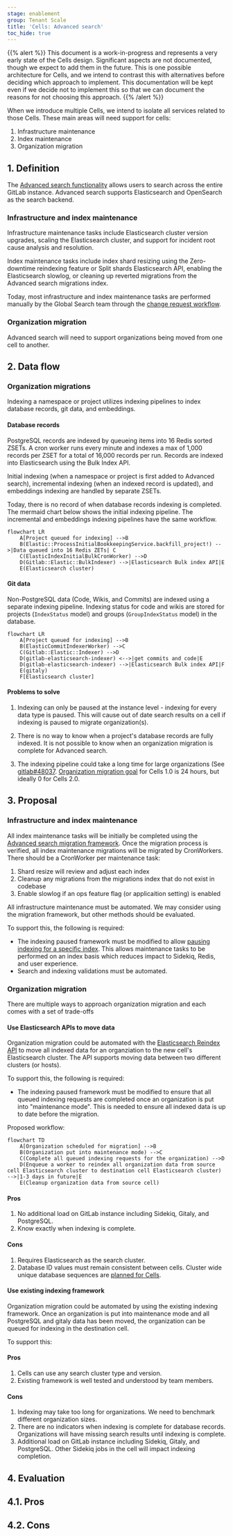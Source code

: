 ```yaml
---
stage: enablement
group: Tenant Scale
title: 'Cells: Advanced search'
toc_hide: true
---
```


{{% alert %}}
This document is a work-in-progress and represents a very early state of the
Cells design. Significant aspects are not documented, though we expect to add
them in the future. This is one possible architecture for Cells, and we intend to
contrast this with alternatives before deciding which approach to implement.
This documentation will be kept even if we decide not to implement this so that
we can document the reasons for not choosing this approach.
{{% /alert %}}

When we introduce multiple Cells, we intend to isolate all services related to those Cells. These main areas will need support for cells:

1. Infrastructure maintenance
2. Index maintenance 
3. Organization migration

## 1. Definition

The [Advanced search functionality](https://docs.gitlab.com/ee/user/search/advanced_search.html) allows users to search across the entire GitLab instance. Advanced search supports Elasticsearch and OpenSearch as the search backend.

### Infrastructure and index maintenance

Infrastructure maintenance tasks include Elasticsearch cluster version upgrades, scaling the Elasticsearch cluster, and support for incident root cause analysis and resolution. 

Index maintenance tasks include index shard resizing using the Zero-downtime reindexing feature or Split shards Elasticsearch API, enabling the Elasticsearch slowlog, or cleaning up reverted migrations from the Advanced search migrations index.

Today, most infrastructure and index maintenance tasks are performed manually by the Global Search team through the  [change request workflow](../../../../change-management.md/#change-request-workflows).

### Organization migration

Advanced search will need to support organizations being moved from one cell to another.

## 2. Data flow

### Organization migrations

Indexing a namespace or project utilizes indexing pipelines to index database records, git data, and embeddings. 

#### Database records

PostgreSQL records are indexed by queueing items into 16 Redis sorted ZSETs. A cron worker runs every minute and indexes a max of 1,000 records per ZSET for a total of 16,000 records per run. Records are indexed into Elasticsearch using the Bulk Index API. 

Initial indexing (when a namespace or project is first added to Advanced search), incremental indexing (when an indexed record is updated), and embeddings indexing are handled by separate ZSETs.

Today, there is no record of when database records indexing is completed. The mermaid chart below shows the initial indexing pipeline. The incremental and embeddings indexing pipelines have the same workflow.

```mermaid
flowchart LR
    A[Project queued for indexing] -->B
    B(Elastic::ProcessInitialBookkeepingService.backfill_project!) -->|Data queued into 16 Redis ZETs| C
    C(ElasticIndexInitialBulkCronWorker) -->D
    D(Gitlab::Elastic::BulkIndexer) -->|Elasticsearch Bulk index API|E
    E(Elasticsearch cluster)
```

#### Git data

 Non-PostgreSQL data (Code, Wikis, and Commits) are indexed using a separate indexing pipeline. Indexing status for code and wikis are stored for projects (`IndexStatus` model) and groups (`GroupIndexStatus` model) in the database.

```mermaid
flowchart LR
    A[Project queued for indexing] -->B
    B(ElasticCommitIndexerWorker) -->C
    C(Gitlab::Elastic::Indexer) -->D
    D(gitlab-elasticsearch-indexer) <-->|get commits and code|E
    D(gitlab-elasticsearch-indexer) -->|Elasticsearch Bulk index API|F
    E(gitaly)
    F[Elasticsearch cluster]
```

#### Problems to solve

1. Indexing can only be paused at the instance level - indexing for every data type is paused. This will cause out of date search results on a cell if indexing is paused to migrate organization(s).

1. There is no way to know when a project's database records are fully indexed. It is not possible to know when an organization migration is complete for Advanced search.

1. The indexing pipeline could take a long time for large organizations (See [gitlab#48037](https://gitlab.com/gitlab-org/gitlab/-/issues/48037).  [Organization migration goal](../migration.md#goals) for Cells 1.0 is 24 hours, but ideally 0 for Cells 2.0.

## 3. Proposal

### Infrastructure and index maintenance

All index maintenance tasks will be initially be completed using the [Advanced search migration framework](https://docs.gitlab.com/ee/development/search/advanced_search_migration_styleguide.html). Once the migration process is verified, all index maintenance migrations will be migrated by CronWorkers. There should be a CronWorker per maintenance task:

1. Shard resize will review and adjust each index
1. Cleanup any migrations from the migrations index that do not exist in codebase
1. Enable slowlog if an ops feature flag (or applicaition setting) is enabled

All infrastructure maintenance must be automated. We may consider using the migration framework, but other methods should be evaluated. 

To support this, the following is required:

* The indexing paused framework must be modified to allow [pausing indexing for a specific index](https://gitlab.com/gitlab-org/gitlab/-/issues/381705). This allows maintenance tasks to be performed on an index basis which reduces impact to Sidekiq, Redis, and user experience.
* Search and indexing validations must be automated.

### Organization migration

There are multiple ways to approach organization migration and each comes with a set of trade-offs

#### Use Elasticsearch APIs to move data

Organization migration could be automated with the [Elasticsearch Reindex API](https://www.elastic.co/guide/en/elasticsearch/reference/current/docs-reindex.html) to move all indexed data for an organziation to the new cell's Elasticsearch cluster. The API supports moving data between two different clusters (or hosts).

To support this, the following is required:

* The indexing paused framework must be modified to ensure that all queued indexing requests are completed once an organization is put into "maintenance mode". This is needed to ensure all indexed data is up to date before the migration.

Proposed workflow:

```mermaid
flowchart TD
    A[Organization scheduled for migration] -->B
    B(Organization put into maintenance mode) -->C
    C(Complete all queued indexing requests for the organization) -->D
    D(Enqueue a worker to reindex all organization data from source cell Elasticsearch cluster to destination cell Elasticsearch cluster) -->|1-3 days in future|E
    E(Cleanup organization data from source cell)
```

#### Pros

1. No additional load on GitLab instance including Sidekiq, Gitaly, and PostgreSQL.
1. Know exactly when indexing is complete.

#### Cons

1. Requires Elasticsearch as the search cluster.
1. Database ID values must remain consistent between cells. Cluster wide unique database sequences are [planned for Cells](../decisions/008_database_sequences.md).

#### Use existing indexing framework

Organization migration could be automated by using the existing indexing framework. Once an organization is put into maintenance mode and all PostgreSQL and gitaly data has been moved, the organization can be queued for indexing in the destination cell.

To support this:

#### Pros

1. Cells can use any search cluster type and version.
1. Existing framework is well tested and understood by team members.

#### Cons

1. Indexing may take too long for organizations. We need to benchmark different organization sizes.
1. There are no indicators when indexing is complete for database records. Organizations will have missing search results until indexing is complete.
1. Additional load on GitLab instance including Sidekiq, Gitaly, and PostgreSQL. Other Sidekiq jobs in the cell will impact indexing completion.

## 4. Evaluation

## 4.1. Pros

## 4.2. Cons
